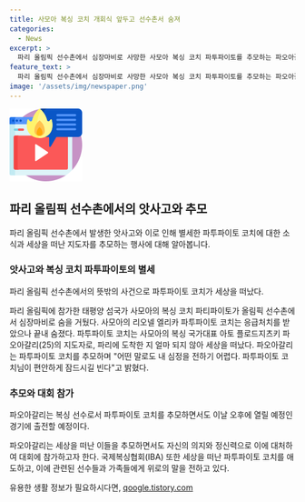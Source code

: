 ```yaml
---
title: 사모아 복싱 코치 개회식 앞두고 선수촌서 숨져
categories:
  - News
excerpt: >
  파리 올림픽 선수촌에서 심장마비로 사망한 사모아 복싱 코치 파투파이토를 추모하는 파오아갈리의 소셜미디어 게시물이 공개됐다. 파투파이토는 사모아 복싱 국가대표를 지도하며 파리 올림픽에 참가하던 중 돌연 세상을 뜰 쌌다. 파오아갈리는 파투파이토와 함께 찍은 마지막 사진을 공개하며 그를 추모했다. 국제복싱협회는 파투파이토의 가족과 동료들에게 애도의 뜻을 전했다.
feature_text: >
  파리 올림픽 선수촌에서 심장마비로 사망한 사모아 복싱 코치 파투파이토를 추모하는 파오아갈리의 소셜미디어 게시물이 공개됐다. 파투파이토는 사모아 복싱 국가대표를 지도하며 파리 올림픽에 참가하던 중 돌연 세상을 뜰 쌌다. 파오아갈리는 파투파이토와 함께 찍은 마지막 사진을 공개하며 그를 추모했다. 국제복싱협회는 파투파이토의 가족과 동료들에게 애도의 뜻을 전했다.
image: '/assets/img/newspaper.png'
---
```


<p><img src="/assets/img/news.png" alt="rentncar 속보" /></p>

<h2 data-ke-size="size26">파리 올림픽 선수촌에서의 앗사고와 추모</h2>

<p data-ke-size="size16">파리 올림픽 선수촌에서 발생한 앗사고와 이로 인해 별세한 파투파이토 코치에 대한 소식과 세상을 떠난 지도자를 추모하는 행사에 대해 알아봅니다.</p>

<h3>앗사고와 복싱 코치 파투파이토의 별세</h3>

<p data-ke-size="size16">파리 올림픽 선수촌에서의 뜻밖의 사건으로 파투파이토 코치가 세상을 떠났다.</p>

<p data-ke-size="size16">파리 올림픽에 참가한 태평양 섬국가 사모아의 복싱 코치 파티파이토가 올림픽 선수촌에서 심장마비로 숨을 거뒀다. 사모아의 리오넬 엘리카 파투파이토 코치는 응급처치를 받았으나 끝내 숨졌다. 파투파이토 코치는 사모아의 복싱 국가대표 아토 플로드지츠키 파오아갈리(25)의 지도자로, 파리에 도착한 지 얼마 되지 않아 세상을 떠났다. 파오아갈리는 파투파이토 코치를 추모하며 "어떤 말로도 내 심정을 전하기 어렵다. 파투파이토 코치님이 편안하게 잠드시길 빈다"고 밝혔다.</p>

<h3>추모와 대회 참가</h3>

<p data-ke-size="size16">파오아갈리는 복싱 선수로서 파투파이토 코치를 추모하면서도 이날 오후에 열릴 예정인 경기에 출전할 예정이다.</p>

<p data-ke-size="size16">파오아갈리는 세상을 떠난 이들을 추모하면서도 자신의 의지와 정신력으로 이에 대처하여 대회에 참가하고자 한다. 국제복싱협회(IBA) 또한 세상을 떠난 파투파이토 코치를 애도하고, 이에 관련된 선수들과 가족들에게 위로의 말을 전하고 있다.</p>
유용한 생활 정보가 필요하시다면, <a href="https://qoogle.tistory.com" rel="dofollow">qoogle.tistory.com</a>


